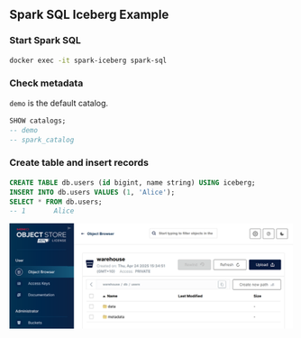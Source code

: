 ## Spark SQL Iceberg Example

### Start Spark SQL

```bash
docker exec -it spark-iceberg spark-sql
```

### Check metadata

`demo` is the default catalog.

```sql
SHOW catalogs;
-- demo
-- spark_catalog
```

### Create table and insert records

```sql
CREATE TABLE db.users (id bigint, name string) USING iceberg;
INSERT INTO db.users VALUES (1, 'Alice');
SELECT * FROM db.users;
-- 1       Alice
```

![spark-sql](../images/spark-sql-minio.png)
